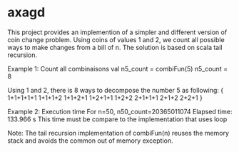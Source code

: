 # axagd
This project provides an implemention of a simpler and different version of coin change problem. 
Using coins of values 1 and 2, we count all possible ways to make changes from a bill of n. 
The solution is based on scala tail recursion.

Example 1: Count all combinaisons
val n5_count = combiFun(5)
n5_count = 8

Using 1 and 2, there is 8 ways to decompose the number 5 as following:
{
    1+1+1+1+1
    1+1+1+2
    1+1+2+1
    1+2+1+1
    1+2+2
    2+1+1+1
    2+1+2
    2+2+1
}

Example 2: Execution time 
For n=50, n50_count=20365011074
Elapsed time: 133.966 s
This time must be compare to the implementation that uses loop

Note: The tail recursion implementation of combiFun(n) reuses the memory stack 
and avoids the common out of memory exception.  
